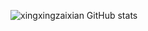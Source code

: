 ![xingxingzaixian GitHub stats](https://github-readme-stats.vercel.app/api?username=anuraghazra&show_icons=true&theme=radical&include_all_commits=true&show_owner=true&hide_title=true)

